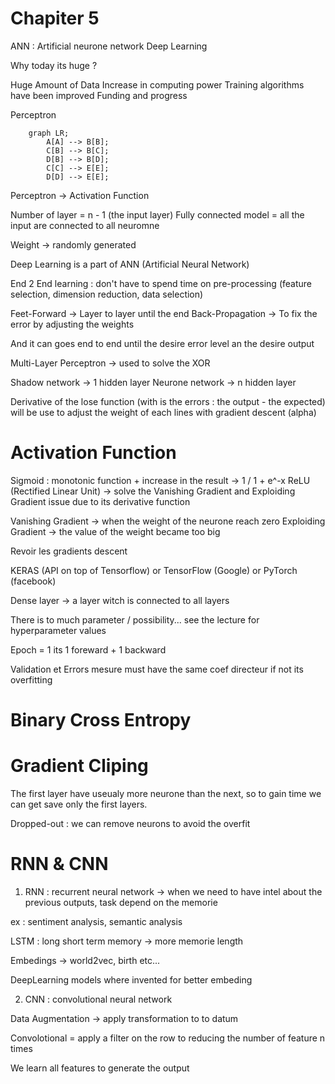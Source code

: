# Chapiter 5

ANN : Artificial neurone network
Deep Learning 

Why today its huge ?

Huge Amount of Data
Increase in computing power
Training algorithms have been improved
Funding and progress 

Perceptron

```mermaid
    graph LR;
        A[A] --> B[B];
        C[B] --> B[C];
        D[B] --> B[D];
        C[C] --> E[E];
        D[D] --> E[E];
```

Perceptron -> Activation Function

Number of layer = n - 1 (the input layer)
Fully connected model = all the input are connected to all neuromne 

Weight -> randomly generated

Deep Learning is a part of ANN (Artificial Neural Network)

End 2 End learning : don't have to spend time on pre-processing (feature selection, dimension reduction, data selection)

Feet-Forward -> Layer to layer until the end
Back-Propagation -> To fix the error by adjusting the weights

And it can goes end to end until the desire error level an the desire output

Multi-Layer Perceptron -> used to solve the XOR

Shadow network -> 1 hidden layer
Neurone network -> n hidden layer

Derivative of the lose function (with is the errors : the output - the expected) will be use to adjust the weight of each lines with gradient descent (alpha)

# Activation Function

Sigmoid : monotonic function + increase in the result -> 1 / 1 + e^-x
ReLU (Rectified Linear Unit) -> solve the Vanishing Gradient and Exploiding Gradient issue due to its derivative function

Vanishing Gradient -> when the weight of the neurone reach zero
Exploiding Gradient -> the value of the weight became too big

Revoir les gradients descent

KERAS (API on top of Tensorflow) or TensorFlow (Google) or PyTorch (facebook)

Dense layer -> a layer witch is connected to all layers

There is to much parameter / possibility... see the lecture for hyperparameter values

Epoch = 1 its 1 foreward + 1 backward

Validation et Errors mesure must have the same coef directeur if not its overfitting

# Binary Cross Entropy

# Gradient Cliping

The first layer have useualy more neurone than the next, so to gain time we can get save only the first layers.

Dropped-out : we can remove neurons to avoid the overfit

# RNN & CNN

1. RNN : recurrent neural network
-> when we need to have intel about the previous outputs, task depend on the memorie

ex : sentiment analysis, semantic analysis

LSTM : long short term memory
-> more memorie length

Embedings -> world2vec, birth etc...

DeepLearning models where invented for better embeding 

2. CNN : convolutional neural network

Data Augmentation -> apply transformation to to datum

Convolotional = apply a filter on the row to reducing the number of feature n times 

We learn all features to generate the output